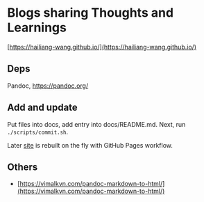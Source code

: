 # Blogs sharing Thoughts and Learnings

[https://hailiang-wang.github.io/](https://hailiang-wang.github.io/)

## Deps

Pandoc, https://pandoc.org/

## Add and update

Put files into docs, add entry into docs/README.md.
Next, run `./scripts/commit.sh`.

Later [site](https://hailiang-wang.github.io/) is rebuilt on the fly with GitHub Pages workflow.


## Others

* [https://vimalkvn.com/pandoc-markdown-to-html/](https://vimalkvn.com/pandoc-markdown-to-html/)